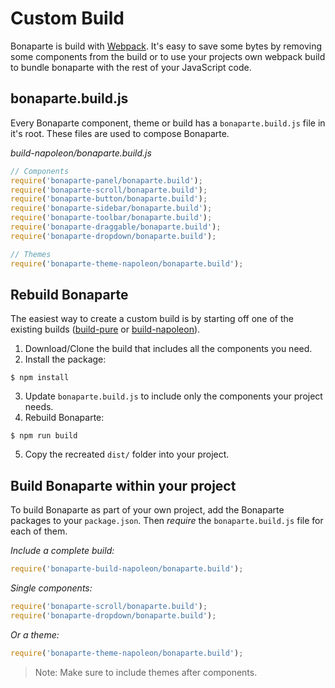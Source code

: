 # Custom Build

Bonaparte is build with [Webpack](http://webpack.github.io/). It's easy to save some bytes by removing some components from the build or to use your projects own webpack build to bundle bonaparte with the rest of your JavaScript code.

## bonaparte.build.js

Every Bonaparte component, theme or build has a `bonaparte.build.js` file in it's root. These files are used to compose Bonaparte.

*build-napoleon/bonaparte.build.js*
```javascript
// Components
require('bonaparte-panel/bonaparte.build');
require('bonaparte-scroll/bonaparte.build');
require('bonaparte-button/bonaparte.build');
require('bonaparte-sidebar/bonaparte.build');
require('bonaparte-toolbar/bonaparte.build');
require('bonaparte-draggable/bonaparte.build');
require('bonaparte-dropdown/bonaparte.build');

// Themes
require('bonaparte-theme-napoleon/bonaparte.build');

```

## Rebuild Bonaparte

The easiest way to create a custom build is by starting off one of the existing builds ([build-pure](http://github.com/bonaparte/build-pure) or [build-napoleon](http://github.com/bonaparte/build-napoleon)).

1. Download/Clone the build that includes all the components you need.
2. Install the package:
 ```
$ npm install
```
3. Update `bonaparte.build.js` to include only the components your project needs.
4. Rebuild Bonaparte:
 ```
$ npm run build
```
5. Copy the recreated `dist/` folder into your project.

## Build Bonaparte within your project

To build Bonaparte as part of your own project, add the Bonaparte packages to your `package.json`. Then *require* the `bonaparte.build.js` file for each of them.

*Include a complete build:*
```javascript
require('bonaparte-build-napoleon/bonaparte.build');
```

*Single components:*
```javascript
require('bonaparte-scroll/bonaparte.build');
require('bonaparte-dropdown/bonaparte.build');
```
*Or a theme:*
```javascript
require('bonaparte-theme-napoleon/bonaparte.build');
```

> Note: Make sure to include themes after components.

